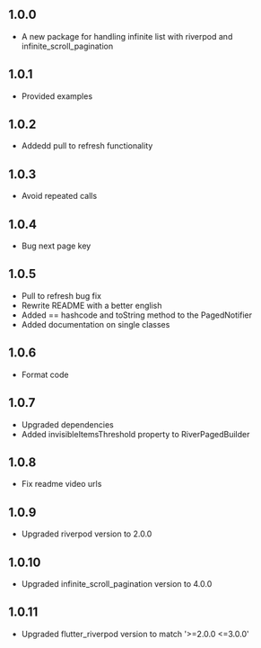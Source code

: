 ## 1.0.0

- A new package for handling infinite list with riverpod and infinite_scroll_pagination

## 1.0.1

- Provided examples

## 1.0.2

- Addedd pull to refresh functionality

## 1.0.3

- Avoid repeated calls

## 1.0.4

- Bug next page key

## 1.0.5

- Pull to refresh bug fix
- Rewrite README with a better english
- Added == hashcode and toString method to the PagedNotifier
- Added documentation on single classes

## 1.0.6

- Format code

## 1.0.7

- Upgraded dependencies
- Added invisibleItemsThreshold property to RiverPagedBuilder

## 1.0.8

- Fix readme video urls

## 1.0.9

- Upgraded riverpod version to 2.0.0

## 1.0.10

- Upgraded infinite_scroll_pagination version to 4.0.0

## 1.0.11

- Upgraded flutter_riverpod version to match '>=2.0.0 <=3.0.0'
